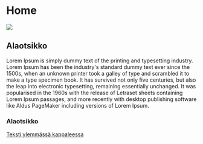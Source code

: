 # Home

![](https://en.wikipedia.org/wiki/The_Silmarillion#/media/File:Silmarillion.png)

## Alaotsikko

Lorem Ipsum is simply dummy text of the printing and typesetting industry. Lorem Ipsum has been the industry's standard dummy text ever since the 1500s, when an unknown printer took a galley of type and scrambled it to make a type specimen book. It has survived not only five centuries, but also the leap into electronic typesetting, remaining essentially unchanged. It was popularised in the 1960s with the release of Letraset sheets containing Lorem Ipsum passages, and more recently with desktop publishing software like Aldus PageMaker including versions of Lorem Ipsum.

### Alaotsikko

[Teksti ylemmässä kappaleessa](http://www.lipsum.com/)
